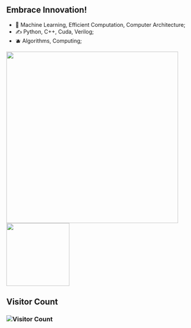 ## Embrace Innovation!
- 🧙   Machine Learning, Efficient Computation, Computer Architecture;
- ✍️   Python, C++, Cuda, Verilog;
- 🫐   Algorithms, Computing;


<p align="left">
  <img src="https://github-readme-stats.vercel.app/api/top-langs/?username=JamesTsien11&layout=compact" width="450">
  <img src="https://github-readme-stats.vercel.app/api?username=JamesTsien11&show_icons=true" height="165">
</p>


## Visitor Count
### ![Visitor Count](https://profile-counter.glitch.me/JamesTsien11/count.svg)


<!--START_SECTION:waka-->
<!--END_SECTION:waka-->


<!--
**JamesQian11/JamesQian11** is a ✨ _special_ ✨ repository because its `README.md` (this file) appears on your GitHub profile.

Here are some ideas to get you started:

- 🔭 I’m currently working on ...
- 🌱 I’m currently learning ...
- 👯 I’m looking to collaborate on ...
- 🤔 I’m looking for help with ...
- 💬 Ask me about ...
- 📫 How to reach me: ...
- 😄 Pronouns: ...
- ⚡ Fun fact: ...
-->

